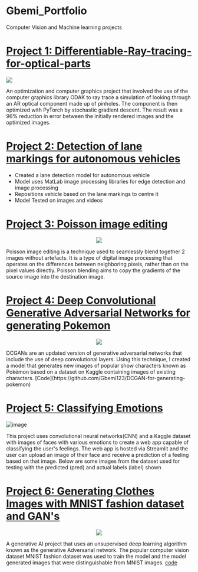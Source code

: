 # Gbemi_Portfolio
Computer Vision and Machine learning projects

# [Project 1: Differentiable-Ray-tracing-for-optical-parts](https://github.com/Gbemi123/Differentiable-Ray-tracing-for-optical-parts)

<img align="centre" src=https://github.com/Gbemi123/Gbemi_Portfolio/assets/92171342/9ac77260-1bd3-42ec-ad7b-67a11ffa8d4b>

An optimization and computer graphics project that involved the use of the computer graphics library ODAK
to ray trace a simulation of looking through an AR optical component made up of pinholes. The component is 
then optimized with PyTorch by stochastic gradient descent. The result was a 96% reduction in error between 
the initially rendered images and the optimized images.


# [Project 2: Detection of lane markings for autonomous vehicles](https://github.com/Gbemi123/Lane-marking-detection)
- Created a lane detection model for autonomous vehicle
- Model uses MatLab image processing libraries for edge detection and image processing
- Repositions vehicle based on the lane markings to centre it
- Model Tested on images and videos

# [Project 3: Poisson image editing](https://github.com/Gbemi123/Poisson-Editing)

<p align="center">
  <img src =https://github.com/Gbemi123/Gbemi_Portfolio/assets/92171342/7ff270a4-f467-4533-b9a7-b049c5242dc8>
</p>
Poisson image editing is a technique used to seamlessly blend together 2 images without artefacts. It is a type of digital image processing that operates on the differences between neighboring pixels, rather than on the pixel values directly. Poisson blending aims to copy the gradients of the source image into the destination image. 


# [Project 4: Deep Convolutional Generative Adversarial Networks for generating Pokemon](https://gakinolaalli.medium.com/generating-pokemon-with-dcgans-deep-convolutional-generative-adversarial-networks-79407630c10a)
<p align="center">
<img src =https://github.com/Gbemi123/Gbemi_Portfolio/assets/92171342/3a1ef536-dd86-45dd-9647-c09ee0f2e132>
</p>
DCGANs are an updated version of generative adversarial networks that include the use of 
deep convolutional layers. Using this technique, I created a model that generates new images
of popular show characters known as Pokémon based on a dataset on Kaggle containing
images of existing characters. [Code](https://github.com/Gbemi123/DCGAN-for-generating-pokemon)



# [Project 5: Classifying Emotions](https://github.com/Gbemi123/Classifying-Emotions)
![image](https://github.com/Gbemi123/Gbemi_Portfolio/assets/92171342/5b9078f6-4a28-44c0-9c5c-2c66adfccbda)

This project uses convolutional neural networks(CNN) and a Kaggle dataset with images of faces with various emotions to create a web app capable of classifying the user's feelings.
The web app is hosted via Streamlit and the user can upload an image of their face and receive a prediction of a feeling based on that image. Below are some images from the dataset used for testing with the predicted (pred) and actual labels (label) shown


# [Project 6: Generating Clothes Images with MNIST fashion dataset and GAN's](https://gakinolaalli.medium.com/generative-adversarial-networks-gans-with-mnist-fashion-dataset-42b076112a06)

<p align="center">
  <img src =https://github.com/Gbemi123/Gbemi_Portfolio/assets/92171342/a2811d80-3440-41e6-9e00-f4e69a16aa7f>
</p>

A generative AI project that uses an unsupervised deep learning algorithm known as the generative Adversarial network. The popular computer vision dataset MNIST fashion dataset was used to train the model and the model generated images that were distinguishable from MNIST images. [code](https://github.com/Gbemi123/GANs-with-MNIST-Fashion-dataset)




